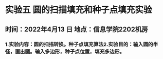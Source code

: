 # 实验五 圆的扫描填充和种子点填充实验
## 时间：2022年4月13 日  地点：信息学院2202机房
### 1.实验内容：圆的扫描转换。种子点填充算法2.实验目的：输入圆的半径，画出圆。输入多边形，种子点位置，填充多边形。 


